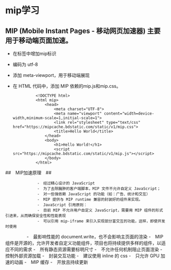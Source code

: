 # mip学习 #

## MIP (Mobile Instant Pages - 移动网页加速器) 主要用于移动端页面加速。 ##

- 在<html>标签中增加mip标识
- 编码为 utf-8
- 添加 meta-viewport，用于移动端展现
- 在 HTML 代码中，添加 MIP 依赖的mip.js和mip.css。

                <!DOCTYPE html>
                <html mip>
                    <head>
                        <meta charset="UTF-8">
                        <meta name="viewport" content="width=device-width,minimum-scale=1,initial-scale=1">
                        <link rel="stylesheet" type="text/css" href="https://mipcache.bdstatic.com/static/v1/mip.css">
                        <title>Hello World</title>
                    </head>
                    <body>
                        <h1>Hello World!</h1>
                        <script src="https://mipcache.bdstatic.com/static/v1/mip.js"></script>  
                    </body>
                </html>
                
##　MIP加速原理　##

                  -　经过精心设计的 JavaScript
                  -　为了去除臃肿的客户端脚本，MIP 文件不允许自定义 JavaScript；
                  -　对一些强依赖 JavaScript 的功能（如：广告、统计和交互）
                  -　MIP 提供与 MIP runtime 兼容的封装好的组件来实现。
                  -　JavaScript 引用原则：
                  -　目前 MIP 不允许用户自定义 JavaScript，需要用 MIP 组件的形式引进来，从而确保安全性和性能表现
                  -　可以引用 mip-iframe 来引入实现部分富交互的功能，这样，即使开发时使用
                  -　最影响性能的 document.write，也不会影响主页面的渲染
                  -　MIP 组件是开源的，允许开发者自定义功能组件，项目也将持续提供多样的组件，以适应不同的需求
                  -　所有静态资源需要标明尺寸
                  -　不允许任何机制阻止页面渲染
                  -　控制外部资源加载
                  -　封装交互功能
                  -　建议使用 inline 的 css
                  -　只允许 GPU 加速的动画
                  -　MIP 缓存
                  -　开放且持续更新
